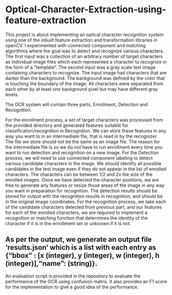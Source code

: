 # Optical-Character-Extraction-using-feature-extraction

This project is about implementing an optical character recognition system using one of the inbuilt feature extraction and transformation libraries in openCV. I experimented with connected component and matching algorithms where the goal was to detect and recognize various characters.
The first input was a collection of an arbitrary number of target characters as individual image files which each represented a character to recognize in the form of a ”template”.
The second input was a gray scale test image containing characters to recognize. The input image had characters that are darker than the background. The background was defined by the color that is touching the boundary of the image. All characters were separated from each other by at least one background pixel but may have different gray levels.

The OCR system will contain three parts, Enrollment, Detection and Recognition.

For the enrollment process, a set of target characters was processed from the provided directory and generated features suitable for classification/recognition in Recognition. We can store these features in any way you want to in an intermediate file, that is read in by the recognizer. The file we store should not be the same as an image file. The reason for the intermediate file is so we do not have to run enrollment every time you want to run detection and recognition on a new image.
For the Detection process, we will need to use connected component labeling to detect various candidate characters in the image. We should identify all possible candidates in the test image even if they do not appear in the list of enrolled characters. The characters can be between 1/2 and 2x the size of the enrolled images. Once we have detected the character positions, we are free to generate any features or resize those areas of the image in any way you want in preparation for recognition. The detection results should be stored for output with the recognition results in recognition, and should be in the original image coordinates.
For the recognition process, we take each of the candidate characters detected from previous part, and our features for each of the enrolled characters, we are required to implement a recognition or matching function that determines the identity of the character if it is in the enrollment set or unknown if it is not.

## As per the output, we generate an output file ‘results.json’ which is a list with each entry as {“bbox” : [x (integer), y (integer), w (integer), h (integer)],“name”: (string)}.

An evaluation script is provided in the repository to evaluate the performance of the OCR using confusion matrix. It also provides an F1 score for the implementation to give a good idea of the performance.
